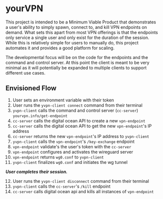 # yourVPN

This project is intended to be a Minimum Viable Product that demonstrates a user's ability to simply spawn, connect to, and kill VPN endpoints on demand.  What sets this apart from most VPN offerings is that the endpoints only service a single user and only exist for the duration of the session.  While this is relatively simple for users to manually do, this project automates it and provides a good platform for scaling.

The developmental focus will be on the code for the endpoints and the command and control server.  At this point the client is meant to be very minimal as it will potentially be expanded to multiple clients to support different use cases.

## Envisioned Flow

1. User sets an environment variable with their token
2. User runs the `yvpn-client connect` command from their terminal
3. `yvpn-client` calls the command and control server (`cc-server`) `yourvpn.info/get-endpoint`
4. `cc-server` calls the digital ocean API to create a new `vpn-endpoint`
5. `cc-server` calls the digital ocean API to get the new `vpn-endpoint`'s IP address
6. `cc-server` returns the new `vpn-endpoint`'s IP address to `yvpn-client`
7. `yvpn-client` calls the `vpn-endpoint`'s `/key-exchange` endpoint
8. `vpn-endpoint` validate's the user's token with the `cc-server`
9. `vpn-endpoint` configures and activates the wireguard server
10. `vpn-endpoint` returns `wg0.conf` to `yvpn-client`
11. `yvpn-client` finalizes `wg0.conf` and initiates the wg tunnel

***User completes their session.***

12. User runs the `yvpn-client disconnect` command from their terminal
13. `yvpn-client` calls the `cc-server`'s `/kill` endpoint
14. `cc-server` calls digital ocean api and kills all instances of `vpn-endpoint`
